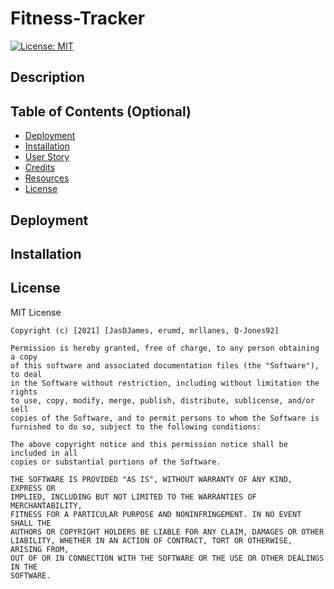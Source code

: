 # Fitness-Tracker

[![License: MIT](https://img.shields.io/badge/License-MIT-yellow.svg)](https://opensource.org/licenses/MIT)

## Description

## Table of Contents (Optional)

- [Deployment](#deployment)
- [Installation](#installation)
- [User Story](#userStory)
- [Credits](#credits)
- [Resources](#resources)
- [License](#license)

## Deployment

## Installation

## License

MIT License

    Copyright (c) [2021] [JasDJames, erumd, mrllanes, Q-Jones92]

    Permission is hereby granted, free of charge, to any person obtaining a copy
    of this software and associated documentation files (the "Software"), to deal
    in the Software without restriction, including without limitation the rights
    to use, copy, modify, merge, publish, distribute, sublicense, and/or sell
    copies of the Software, and to permit persons to whom the Software is
    furnished to do so, subject to the following conditions:

    The above copyright notice and this permission notice shall be included in all
    copies or substantial portions of the Software.

    THE SOFTWARE IS PROVIDED "AS IS", WITHOUT WARRANTY OF ANY KIND, EXPRESS OR
    IMPLIED, INCLUDING BUT NOT LIMITED TO THE WARRANTIES OF MERCHANTABILITY,
    FITNESS FOR A PARTICULAR PURPOSE AND NONINFRINGEMENT. IN NO EVENT SHALL THE
    AUTHORS OR COPYRIGHT HOLDERS BE LIABLE FOR ANY CLAIM, DAMAGES OR OTHER
    LIABILITY, WHETHER IN AN ACTION OF CONTRACT, TORT OR OTHERWISE, ARISING FROM,
    OUT OF OR IN CONNECTION WITH THE SOFTWARE OR THE USE OR OTHER DEALINGS IN THE
    SOFTWARE.
